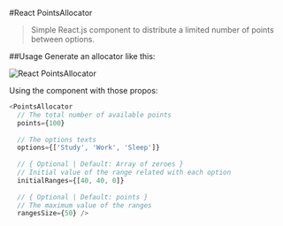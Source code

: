 #React PointsAllocator

> Simple React.js component to distribute a limited number of points between options.

##Usage
Generate an allocator like this:

![React PointsAllocator](http://i.imgur.com/0j93mc1.png)

Using the component with those propos:

```javascript
<PointsAllocator 
  // The total number of available points
  points={100}
  
  // The options texts
  options={['Study', 'Work', 'Sleep']} 
  
  // { Optional | Default: Array of zeroes }
  // Initial value of the range related with each option
  initialRanges={[40, 40, 0]}  
  
  // { Optional | Default: points }
  // The maximum value of the ranges
  rangesSize={50} /> 
```


